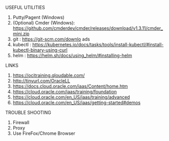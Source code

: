 

USEFUL UTILITIES
1. Putty/Pagent (Windows)
2. (Optional) Cmder (Windows): https://github.com/cmderdev/cmder/releases/download/v1.3.11/cmder_mini.zip
3. git : https://git-scm.com/downlo ads
4. kubectl : https://kubernetes.io/docs/tasks/tools/install-kubectl/#install-kubectl-binary-using-curl
5. helm : https://helm.sh/docs/using_helm/#installing-helm



LINKS
1. https://ocitraining.qloudable.com/
2. http://tinyurl.com/OracleLL
3. https://docs.cloud.oracle.com/iaas/Content/home.htm
4. https://cloud.oracle.com/iaas/training/foundation
5. https://cloud.oracle.com/en_US/iaas/training/advanced
6. https://cloud.oracle.com/en_US/iaas/getting-started#demos



TROUBLE SHOOTING

1. Firewall
2. Proxy
3. Use FireFox/Chrome Browser






